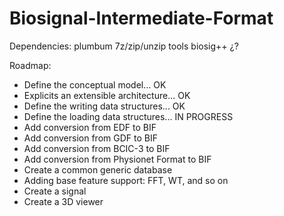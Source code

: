 # Biosignal-Intermediate-Format
Dependencies:
  plumbum
  7z/zip/unzip tools
  biosig++ ¿?

Roadmap:
  - Define the conceptual model... OK
  - Explicits an extensible architecture... OK
  - Define the writing data structures... OK
  - Define the loading data structures... IN PROGRESS
  - Add conversion from EDF to BIF
  - Add conversion from GDF to BIF
  - Add conversion from BCIC-3 to BIF
  - Add conversion from Physionet Format to BIF
  - Create a common generic database
  - Adding base feature support: FFT, WT, and so on
  - Create a signal
  - Create a 3D viewer
